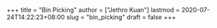 +++
title = "Bin Picking"
author = ["Jethro Kuan"]
lastmod = 2020-07-24T14:22:23+08:00
slug = "bin_picking"
draft = false
+++
